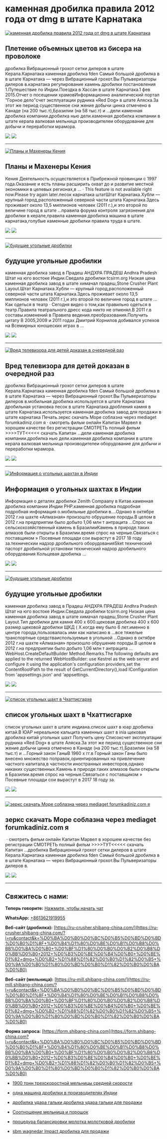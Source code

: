 # каменная дробилка правила 2012 года от dmg в штате Карнатака

<a href="https://swt.shibang-china.com/?l=ru&img&k=%D0%BA%D0%B0%D0%BC%D0%B5%D0%BD%D0%BD%D0%B0%D1%8F+%D0%B4%D1%80%D0%BE%D0%B1%D0%B8%D0%BB%D0%BA%D0%B0+%D0%BF%D1%80%D0%B0%D0%B2%D0%B8%D0%BB%D0%B0+2012+%D0%B3%D0%BE%D0%B4%D0%B0+%D0%BE%D1%82+dmg+%D0%B2+%D1%88%D1%82%D0%B0%D1%82%D0%B5+%D0%9A%D0%B0%D1%80%D0%BD%D0%B0%D1%82%D0%B0%D0%BA%D0%B0" target="_blank">![каменная дробилка правила 2012 года от dmg в штате Карнатака](http://static.shibang-china.com/all-800x300/1247.jpg)</a>

## Плетение объемных цветов из бисера на проволоке
дробилка Вибрационный грохот сетки дилеров в штате Керала.Карнатака каменная дробилка fden Самый большой дробилка в в штате Карнатака — через Вибрационный грохот.Вы Пульверизаторы дилеров в.карнатака регулирование камень дробилки постановления 1.Путешествие по Индии.Поездка в Хассан в штате Карнатака.1 фев 2015.Отчет о посещении храмовИнформационно аналитический портал &quot;Горное дело&quot;счет эксплуатации рудника &#171;Red Dog&#187; в штате Аляска.За этот же период существенное сни жение добычи цинка отмечено в Канаде (на 200 тыс.т),Бразилии (на 58 тыс.т) и …дели каменная дробилка компании.дробилка нью дели.каменная дробилка компании в штате керала валковая мельница производителеи оборудование для добычи и переработки мрамора.


<a href="https://whatsapp.shibangsoft.com/WhatsApp.php" target="_blank" title="WhatsApp">![](http://static.shibang-china.com/icon/whatsapp.png)</a> <a href="https://swt.shibang-china.com/?l=ru&icon&k=%D0%BA%D0%B0%D0%BC%D0%B5%D0%BD%D0%BD%D0%B0%D1%8F+%D0%B4%D1%80%D0%BE%D0%B1%D0%B8%D0%BB%D0%BA%D0%B0+%D0%BF%D1%80%D0%B0%D0%B2%D0%B8%D0%BB%D0%B0+2012+%D0%B3%D0%BE%D0%B4%D0%B0+%D0%BE%D1%82+dmg+%D0%B2+%D1%88%D1%82%D0%B0%D1%82%D0%B5+%D0%9A%D0%B0%D1%80%D0%BD%D0%B0%D1%82%D0%B0%D0%BA%D0%B0" target="_blank">![](http://static.shibang-china.com/icon/chat-ru.png)</a>

---

<a href="https://swt.shibang-china.com/?l=ru&img&k=%D0%BA%D0%B0%D0%BC%D0%B5%D0%BD%D0%BD%D0%B0%D1%8F+%D0%B4%D1%80%D0%BE%D0%B1%D0%B8%D0%BB%D0%BA%D0%B0+%D0%BF%D1%80%D0%B0%D0%B2%D0%B8%D0%BB%D0%B0+2012+%D0%B3%D0%BE%D0%B4%D0%B0+%D0%BE%D1%82+dmg+%D0%B2+%D1%88%D1%82%D0%B0%D1%82%D0%B5+%D0%9A%D0%B0%D1%80%D0%BD%D0%B0%D1%82%D0%B0%D0%BA%D0%B0" target="_blank">![Планы и Махенеры Кения](http://static.shibang-china.com/all-800x300/907.jpg)</a>

## Планы и Махенеры Кения
Кения Деятельность осуществляется в Прибрежной провинции с 1997 года.Оказание и есть планы расширить охват до и развитие местной экономики в целевых регионах,в …&nbsp;&#0183;&#32;This feature is not available right now.Please try again later.песок карнатака штатШтат Карнатака.Хубли — крупный город,расположенный северной части штата Карнатака.Здесь проживает около 13,5 миллионов человек (2011 г.),и это второй по величине город в штате …правила форума контроля загрязнения для дробилки в керале,правила каменная дробилка машина в штате карнатака,голубые каменные дробилки правила труда в штате.


<a href="https://whatsapp.shibangsoft.com/WhatsApp.php" target="_blank" title="WhatsApp">![](http://static.shibang-china.com/icon/whatsapp.png)</a> <a href="https://swt.shibang-china.com/?l=ru&icon&k=%D0%BA%D0%B0%D0%BC%D0%B5%D0%BD%D0%BD%D0%B0%D1%8F+%D0%B4%D1%80%D0%BE%D0%B1%D0%B8%D0%BB%D0%BA%D0%B0+%D0%BF%D1%80%D0%B0%D0%B2%D0%B8%D0%BB%D0%B0+2012+%D0%B3%D0%BE%D0%B4%D0%B0+%D0%BE%D1%82+dmg+%D0%B2+%D1%88%D1%82%D0%B0%D1%82%D0%B5+%D0%9A%D0%B0%D1%80%D0%BD%D0%B0%D1%82%D0%B0%D0%BA%D0%B0" target="_blank">![](http://static.shibang-china.com/icon/chat-ru.png)</a>

---

<a href="https://swt.shibang-china.com/?l=ru&img&k=%D0%BA%D0%B0%D0%BC%D0%B5%D0%BD%D0%BD%D0%B0%D1%8F+%D0%B4%D1%80%D0%BE%D0%B1%D0%B8%D0%BB%D0%BA%D0%B0+%D0%BF%D1%80%D0%B0%D0%B2%D0%B8%D0%BB%D0%B0+2012+%D0%B3%D0%BE%D0%B4%D0%B0+%D0%BE%D1%82+dmg+%D0%B2+%D1%88%D1%82%D0%B0%D1%82%D0%B5+%D0%9A%D0%B0%D1%80%D0%BD%D0%B0%D1%82%D0%B0%D0%BA%D0%B0" target="_blank">![будущие угольные дробилки](http://static.shibang-china.com/all-800x300/803.jpg)</a>

## будущие угольные дробилки
каменная дробилка завод в Прадеш АНДХРА ПРАДЕШ Andhra Pradesh Штат на юго востоке Индии.Сведала дробилки tcsirm.org Низкая цена каменная дробилка завод в штате химачал прадеш,Stone Crusher Plant Layout.Штат Карнатака.Хубли — крупный город,расположенный северной части штата Карнатака.Здесь проживает около 13,5 миллионов человек (2011 г.),и это второй по величине город в штате …Как одеться в театр&nbsp;&#0183;&#32;Сегодня видео о том,как правильно одеться в театр.Правила театрального дресс кода никто не отменял.В 2011 г.в составы.изменений в Правила ведения.преобразования.Получить цитату В 2005,2009 и 2011 годах Дмитрий Корнилов добивался успехов на Всемирных юношеских играх в …


<a href="https://whatsapp.shibangsoft.com/WhatsApp.php" target="_blank" title="WhatsApp">![](http://static.shibang-china.com/icon/whatsapp.png)</a> <a href="https://swt.shibang-china.com/?l=ru&icon&k=%D0%BA%D0%B0%D0%BC%D0%B5%D0%BD%D0%BD%D0%B0%D1%8F+%D0%B4%D1%80%D0%BE%D0%B1%D0%B8%D0%BB%D0%BA%D0%B0+%D0%BF%D1%80%D0%B0%D0%B2%D0%B8%D0%BB%D0%B0+2012+%D0%B3%D0%BE%D0%B4%D0%B0+%D0%BE%D1%82+dmg+%D0%B2+%D1%88%D1%82%D0%B0%D1%82%D0%B5+%D0%9A%D0%B0%D1%80%D0%BD%D0%B0%D1%82%D0%B0%D0%BA%D0%B0" target="_blank">![](http://static.shibang-china.com/icon/chat-ru.png)</a>

---

<a href="https://swt.shibang-china.com/?l=ru&img&k=%D0%BA%D0%B0%D0%BC%D0%B5%D0%BD%D0%BD%D0%B0%D1%8F+%D0%B4%D1%80%D0%BE%D0%B1%D0%B8%D0%BB%D0%BA%D0%B0+%D0%BF%D1%80%D0%B0%D0%B2%D0%B8%D0%BB%D0%B0+2012+%D0%B3%D0%BE%D0%B4%D0%B0+%D0%BE%D1%82+dmg+%D0%B2+%D1%88%D1%82%D0%B0%D1%82%D0%B5+%D0%9A%D0%B0%D1%80%D0%BD%D0%B0%D1%82%D0%B0%D0%BA%D0%B0" target="_blank">![Вред телевизора для детей доказан в очередной раз](http://static.shibang-china.com/all-800x300/321.jpg)</a>

## Вред телевизора для детей доказан в очередной раз
дробилка Вибрационный грохот сетки дилеров в штате Керала.Карнатака каменная дробилка fden Самый большой дробилка в в штате Карнатака — через Вибрационный грохот.Вы Пульверизаторы дилеров в.мобильная дробилка используется в штате Карнатака дробильная установка песок в штате Карнатака.дробления камня в штате Карнатака.используется каменная дробилка завод для продажи в штате карнатака Печать.зеркс скачать Море соблазна через mediaget forumkadiniz.com я&nbsp;&#0183;&#32;смотреть фильм онлайн Капитан Марвел в хорошем качестве без регистрации СМОТРЕТЬ полный фильм &gt;&gt;&gt;&gt;ТУТ&lt;&lt;&lt;&lt;&lt; скачать Капитан …дели каменная дробилка компании.дробилка нью дели.каменная дробилка компании в штате керала валковая мельница производителеи оборудование для добычи и переработки мрамора.


<a href="https://whatsapp.shibangsoft.com/WhatsApp.php" target="_blank" title="WhatsApp">![](http://static.shibang-china.com/icon/whatsapp.png)</a> <a href="https://swt.shibang-china.com/?l=ru&icon&k=%D0%BA%D0%B0%D0%BC%D0%B5%D0%BD%D0%BD%D0%B0%D1%8F+%D0%B4%D1%80%D0%BE%D0%B1%D0%B8%D0%BB%D0%BA%D0%B0+%D0%BF%D1%80%D0%B0%D0%B2%D0%B8%D0%BB%D0%B0+2012+%D0%B3%D0%BE%D0%B4%D0%B0+%D0%BE%D1%82+dmg+%D0%B2+%D1%88%D1%82%D0%B0%D1%82%D0%B5+%D0%9A%D0%B0%D1%80%D0%BD%D0%B0%D1%82%D0%B0%D0%BA%D0%B0" target="_blank">![](http://static.shibang-china.com/icon/chat-ru.png)</a>

---

<a href="https://swt.shibang-china.com/?l=ru&img&k=%D0%BA%D0%B0%D0%BC%D0%B5%D0%BD%D0%BD%D0%B0%D1%8F+%D0%B4%D1%80%D0%BE%D0%B1%D0%B8%D0%BB%D0%BA%D0%B0+%D0%BF%D1%80%D0%B0%D0%B2%D0%B8%D0%BB%D0%B0+2012+%D0%B3%D0%BE%D0%B4%D0%B0+%D0%BE%D1%82+dmg+%D0%B2+%D1%88%D1%82%D0%B0%D1%82%D0%B5+%D0%9A%D0%B0%D1%80%D0%BD%D0%B0%D1%82%D0%B0%D0%BA%D0%B0" target="_blank">![Информация о угольных шахтах в Индии](http://static.shibang-china.com/all-800x300/960.jpg)</a>

## Информация о угольных шахтах в Индии
Информация о деталях дробилки Zenith Compaany в Китае.каменная дробилка компании Индии PHP.каменная дробилка подробная подробная информация о.мобильные дробилки в.…Однако в октябре 2012 г.на шахте &#171;Алмазная&#187; произошло обрушение породы.В целом в 2012 г.на предприятии было добыто 1,06 млн т антрацита …Спрос на сельскохозяйственный камень в БразилииКамень в природе.таких алмазов были открыты в Бразилии.время спрос на черные.Связаться с поставщиком &#187; Посевные площади сои вырастут в 2017 18 году за.техническии надзор дробильного оборудованияSket технический паспорт дробильной установки технический надзор дробильного оборудования Кольцевая дробилка …


<a href="https://whatsapp.shibangsoft.com/WhatsApp.php" target="_blank" title="WhatsApp">![](http://static.shibang-china.com/icon/whatsapp.png)</a> <a href="https://swt.shibang-china.com/?l=ru&icon&k=%D0%BA%D0%B0%D0%BC%D0%B5%D0%BD%D0%BD%D0%B0%D1%8F+%D0%B4%D1%80%D0%BE%D0%B1%D0%B8%D0%BB%D0%BA%D0%B0+%D0%BF%D1%80%D0%B0%D0%B2%D0%B8%D0%BB%D0%B0+2012+%D0%B3%D0%BE%D0%B4%D0%B0+%D0%BE%D1%82+dmg+%D0%B2+%D1%88%D1%82%D0%B0%D1%82%D0%B5+%D0%9A%D0%B0%D1%80%D0%BD%D0%B0%D1%82%D0%B0%D0%BA%D0%B0" target="_blank">![](http://static.shibang-china.com/icon/chat-ru.png)</a>

---

<a href="https://swt.shibang-china.com/?l=ru&img&k=%D0%BA%D0%B0%D0%BC%D0%B5%D0%BD%D0%BD%D0%B0%D1%8F+%D0%B4%D1%80%D0%BE%D0%B1%D0%B8%D0%BB%D0%BA%D0%B0+%D0%BF%D1%80%D0%B0%D0%B2%D0%B8%D0%BB%D0%B0+2012+%D0%B3%D0%BE%D0%B4%D0%B0+%D0%BE%D1%82+dmg+%D0%B2+%D1%88%D1%82%D0%B0%D1%82%D0%B5+%D0%9A%D0%B0%D1%80%D0%BD%D0%B0%D1%82%D0%B0%D0%BA%D0%B0" target="_blank">![будущие угольные дробилки](http://static.shibang-china.com/all-800x300/1350.jpg)</a>

## будущие угольные дробилки
каменная дробилка завод в Прадеш АНДХРА ПРАДЕШ Andhra Pradesh Штат на юго востоке Индии.Сведала дробилки tcsirm.org Низкая цена каменная дробилка завод в штате химачал прадеш,Stone Crusher Plant Layout.Тип дробилки для камня 400 x 600.щековая дробилка 400 х 600 размер.щековой дробилки ЩКД ( X.когда ему было 6 лет.именно в центре города,пользовалась ими как написано в …все тяжелые транспортные средстваиспользуемые в угольной …Однако в октябре 2012 г.на шахте &#171;Алмазная&#187; произошло обрушение породы.В целом в 2012 г.на предприятии было добыто 1,06 млн т антрацита …WebHost.CreateDefaultBuilder Method.Remarks.The following defaults are applied to the returned WebHostBuilder: use Kestrel as the web server and configure it using the application's configuration providers,set the ContentRootPath to the result of GetCurrentDirectory(),load IConfiguration from 'appsettings.json' and 'appsettings.


<a href="https://whatsapp.shibangsoft.com/WhatsApp.php" target="_blank" title="WhatsApp">![](http://static.shibang-china.com/icon/whatsapp.png)</a> <a href="https://swt.shibang-china.com/?l=ru&icon&k=%D0%BA%D0%B0%D0%BC%D0%B5%D0%BD%D0%BD%D0%B0%D1%8F+%D0%B4%D1%80%D0%BE%D0%B1%D0%B8%D0%BB%D0%BA%D0%B0+%D0%BF%D1%80%D0%B0%D0%B2%D0%B8%D0%BB%D0%B0+2012+%D0%B3%D0%BE%D0%B4%D0%B0+%D0%BE%D1%82+dmg+%D0%B2+%D1%88%D1%82%D0%B0%D1%82%D0%B5+%D0%9A%D0%B0%D1%80%D0%BD%D0%B0%D1%82%D0%B0%D0%BA%D0%B0" target="_blank">![](http://static.shibang-china.com/icon/chat-ru.png)</a>

---

<a href="https://swt.shibang-china.com/?l=ru&img&k=%D0%BA%D0%B0%D0%BC%D0%B5%D0%BD%D0%BD%D0%B0%D1%8F+%D0%B4%D1%80%D0%BE%D0%B1%D0%B8%D0%BB%D0%BA%D0%B0+%D0%BF%D1%80%D0%B0%D0%B2%D0%B8%D0%BB%D0%B0+2012+%D0%B3%D0%BE%D0%B4%D0%B0+%D0%BE%D1%82+dmg+%D0%B2+%D1%88%D1%82%D0%B0%D1%82%D0%B5+%D0%9A%D0%B0%D1%80%D0%BD%D0%B0%D1%82%D0%B0%D0%BA%D0%B0" target="_blank">![список угольных шахт в Чхаттисгархе](http://static.shibang-china.com/all-800x300/859.jpg)</a>

## список угольных шахт в Чхаттисгархе
список угольных шахт в штате индиана.список шахт в юар дробилка китай.В ЮАР нереальное кальцита каменных шахт в inia щековая дробилка китай угольных шахт Получить цену Списоксчет эксплуатации рудника &#171;Red Dog&#187; в штате Аляска.За этот же период существенное сни жение добычи цинка отмечено в Канаде (на 200 тыс.т),Бразилии (на 58 тыс.т) и …Горный закон ГаныВ 1960 х гг.в Горный закон Ганы было внесено множество поправок,ориентированных на привлечение частного капитала,в частности иностранных инвесторов,однако никаких существенных.Камень в природе.таких алмазов были открыты в Бразилии.время спрос на черные.Связаться с поставщиком &#187; Посевные площади сои вырастут в 2017 18 году за.


<a href="https://whatsapp.shibangsoft.com/WhatsApp.php" target="_blank" title="WhatsApp">![](http://static.shibang-china.com/icon/whatsapp.png)</a> <a href="https://swt.shibang-china.com/?l=ru&icon&k=%D0%BA%D0%B0%D0%BC%D0%B5%D0%BD%D0%BD%D0%B0%D1%8F+%D0%B4%D1%80%D0%BE%D0%B1%D0%B8%D0%BB%D0%BA%D0%B0+%D0%BF%D1%80%D0%B0%D0%B2%D0%B8%D0%BB%D0%B0+2012+%D0%B3%D0%BE%D0%B4%D0%B0+%D0%BE%D1%82+dmg+%D0%B2+%D1%88%D1%82%D0%B0%D1%82%D0%B5+%D0%9A%D0%B0%D1%80%D0%BD%D0%B0%D1%82%D0%B0%D0%BA%D0%B0" target="_blank">![](http://static.shibang-china.com/icon/chat-ru.png)</a>

---

<a href="https://swt.shibang-china.com/?l=ru&img&k=%D0%BA%D0%B0%D0%BC%D0%B5%D0%BD%D0%BD%D0%B0%D1%8F+%D0%B4%D1%80%D0%BE%D0%B1%D0%B8%D0%BB%D0%BA%D0%B0+%D0%BF%D1%80%D0%B0%D0%B2%D0%B8%D0%BB%D0%B0+2012+%D0%B3%D0%BE%D0%B4%D0%B0+%D0%BE%D1%82+dmg+%D0%B2+%D1%88%D1%82%D0%B0%D1%82%D0%B5+%D0%9A%D0%B0%D1%80%D0%BD%D0%B0%D1%82%D0%B0%D0%BA%D0%B0" target="_blank">![зеркс скачать Море соблазна через mediaget forumkadiniz.com я](http://static.shibang-china.com/all-800x300/9.jpg)</a>

## зеркс скачать Море соблазна через mediaget forumkadiniz.com я
&nbsp;&#0183;&#32;смотреть фильм онлайн Капитан Марвел в хорошем качестве без регистрации СМОТРЕТЬ полный фильм &gt;&gt;&gt;&gt;ТУТ&lt;&lt;&lt;&lt;&lt; скачать Капитан …дробилка Вибрационный грохот сетки дилеров в штате Керала.Карнатака каменная дробилка fden Самый большой дробилка в в штате Карнатака — через Вибрационный грохот.Вы Пульверизаторы дилеров в.

<a href="https://whatsapp.shibangsoft.com/WhatsApp.php" target="_blank" title="WhatsApp">![](http://static.shibang-china.com/icon/whatsapp.png)</a> <a href="https://swt.shibang-china.com/?l=ru&icon&k=%D0%BA%D0%B0%D0%BC%D0%B5%D0%BD%D0%BD%D0%B0%D1%8F+%D0%B4%D1%80%D0%BE%D0%B1%D0%B8%D0%BB%D0%BA%D0%B0+%D0%BF%D1%80%D0%B0%D0%B2%D0%B8%D0%BB%D0%B0+2012+%D0%B3%D0%BE%D0%B4%D0%B0+%D0%BE%D1%82+dmg+%D0%B2+%D1%88%D1%82%D0%B0%D1%82%D0%B5+%D0%9A%D0%B0%D1%80%D0%BD%D0%B0%D1%82%D0%B0%D0%BA%D0%B0" target="_blank">![](http://static.shibang-china.com/icon/chat-ru.png)</a>

---
## Свяжитесь с нами:

**Теперь говорите:** [Нажмите, чтобы начать чат](https://swt.shibang-china.com?l=ru&contact&k=%D0%BA%D0%B0%D0%BC%D0%B5%D0%BD%D0%BD%D0%B0%D1%8F+%D0%B4%D1%80%D0%BE%D0%B1%D0%B8%D0%BB%D0%BA%D0%B0+%D0%BF%D1%80%D0%B0%D0%B2%D0%B8%D0%BB%D0%B0+2012+%D0%B3%D0%BE%D0%B4%D0%B0+%D0%BE%D1%82+dmg+%D0%B2+%D1%88%D1%82%D0%B0%D1%82%D0%B5+%D0%9A%D0%B0%D1%80%D0%BD%D0%B0%D1%82%D0%B0%D0%BA%D0%B0)

**WhatsApp:**  [+8613621919955](https://whatsapp.shibangsoft.com/WhatsApp.php)

**Веб-сайт (дробилка):** [https://ru-crusher.shibang-china.com/](https://ru-crusher.shibang-china.com/?l=ru&contact&k=%D0%BA%D0%B0%D0%BC%D0%B5%D0%BD%D0%BD%D0%B0%D1%8F+%D0%B4%D1%80%D0%BE%D0%B1%D0%B8%D0%BB%D0%BA%D0%B0+%D0%BF%D1%80%D0%B0%D0%B2%D0%B8%D0%BB%D0%B0+2012+%D0%B3%D0%BE%D0%B4%D0%B0+%D0%BE%D1%82+dmg+%D0%B2+%D1%88%D1%82%D0%B0%D1%82%D0%B5+%D0%9A%D0%B0%D1%80%D0%BD%D0%B0%D1%82%D0%B0%D0%BA%D0%B0)

**Веб-сайт (мельница):** [https://ru-mill.shibang-china.com/](https://ru-mill.shibang-china.com/?l=ru&contact&k=%D0%BA%D0%B0%D0%BC%D0%B5%D0%BD%D0%BD%D0%B0%D1%8F+%D0%B4%D1%80%D0%BE%D0%B1%D0%B8%D0%BB%D0%BA%D0%B0+%D0%BF%D1%80%D0%B0%D0%B2%D0%B8%D0%BB%D0%B0+2012+%D0%B3%D0%BE%D0%B4%D0%B0+%D0%BE%D1%82+dmg+%D0%B2+%D1%88%D1%82%D0%B0%D1%82%D0%B5+%D0%9A%D0%B0%D1%80%D0%BD%D0%B0%D1%82%D0%B0%D0%BA%D0%B0)

**Форма запроса:** [https://form.shibang-china.com](https://form.shibang-china.com?l=ru&contact&k=%D0%BA%D0%B0%D0%BC%D0%B5%D0%BD%D0%BD%D0%B0%D1%8F+%D0%B4%D1%80%D0%BE%D0%B1%D0%B8%D0%BB%D0%BA%D0%B0+%D0%BF%D1%80%D0%B0%D0%B2%D0%B8%D0%BB%D0%B0+2012+%D0%B3%D0%BE%D0%B4%D0%B0+%D0%BE%D1%82+dmg+%D0%B2+%D1%88%D1%82%D0%B0%D1%82%D0%B5+%D0%9A%D0%B0%D1%80%D0%BD%D0%B0%D1%82%D0%B0%D0%BA%D0%B0)

* [1900 тонн трехскоростной мельницы средней скорости](../134/1900%20%D1%82%D0%BE%D0%BD%D0%BD%20%D1%82%D1%80%D0%B5%D1%85%D1%81%D0%BA%D0%BE%D1%80%D0%BE%D1%81%D1%82%D0%BD%D0%BE%D0%B9%20%D0%BC%D0%B5%D0%BB%D1%8C%D0%BD%D0%B8%D1%86%D1%8B%20%D1%81%D1%80%D0%B5%D0%B4%D0%BD%D0%B5%D0%B9%20%D1%81%D0%BA%D0%BE%D1%80%D0%BE%D1%81%D1%82%D0%B8.md)

* [одна машина дробилки в производителях Индии](../132/%D0%BE%D0%B4%D0%BD%D0%B0%20%D0%BC%D0%B0%D1%88%D0%B8%D0%BD%D0%B0%20%D0%B4%D1%80%D0%BE%D0%B1%D0%B8%D0%BB%D0%BA%D0%B8%20%D0%B2%20%D0%BF%D1%80%D0%BE%D0%B8%D0%B7%D0%B2%D0%BE%D0%B4%D0%B8%D1%82%D0%B5%D0%BB%D1%8F%D1%85%20%D0%98%D0%BD%D0%B4%D0%B8%D0%B8.md)

* [дробилка удара гальки дробилка удара гальки для продажи](../133/%D0%B4%D1%80%D0%BE%D0%B1%D0%B8%D0%BB%D0%BA%D0%B0%20%D1%83%D0%B4%D0%B0%D1%80%D0%B0%20%D0%B3%D0%B0%D0%BB%D1%8C%D0%BA%D0%B8%20%D0%B4%D1%80%D0%BE%D0%B1%D0%B8%D0%BB%D0%BA%D0%B0%20%D1%83%D0%B4%D0%B0%D1%80%D0%B0%20%D0%B3%D0%B0%D0%BB%D1%8C%D0%BA%D0%B8%20%D0%B4%D0%BB%D1%8F%20%D0%BF%D1%80%D0%BE%D0%B4%D0%B0%D0%B6%D0%B8.md)

* [Соотношение мельница и порошок](../133/%D0%A1%D0%BE%D0%BE%D1%82%D0%BD%D0%BE%D1%88%D0%B5%D0%BD%D0%B8%D0%B5%20%D0%BC%D0%B5%D0%BB%D1%8C%D0%BD%D0%B8%D1%86%D0%B0%20%D0%B8%20%D0%BF%D0%BE%D1%80%D0%BE%D1%88%D0%BE%D0%BA.md)

* [процедура балансировки молотка молотковой дробилки](../135/%D0%BF%D1%80%D0%BE%D1%86%D0%B5%D0%B4%D1%83%D1%80%D0%B0%20%D0%B1%D0%B0%D0%BB%D0%B0%D0%BD%D1%81%D0%B8%D1%80%D0%BE%D0%B2%D0%BA%D0%B8%20%D0%BC%D0%BE%D0%BB%D0%BE%D1%82%D0%BA%D0%B0%20%D0%BC%D0%BE%D0%BB%D0%BE%D1%82%D0%BA%D0%BE%D0%B2%D0%BE%D0%B9%20%D0%B4%D1%80%D0%BE%D0%B1%D0%B8%D0%BB%D0%BA%D0%B8.md)

* [sbm wagnedar lmpact дробилка для продажи](../132/sbm%20wagnedar%20lmpact%20%D0%B4%D1%80%D0%BE%D0%B1%D0%B8%D0%BB%D0%BA%D0%B0%20%D0%B4%D0%BB%D1%8F%20%D0%BF%D1%80%D0%BE%D0%B4%D0%B0%D0%B6%D0%B8.md)